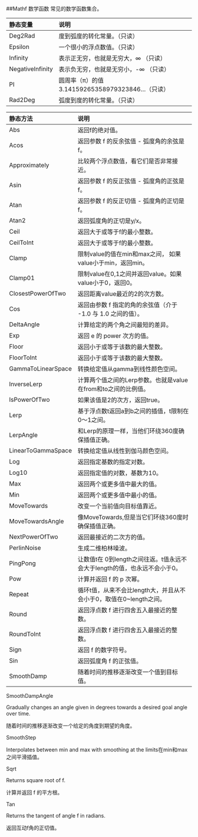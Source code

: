 ##Mathf 数学函数
常见的数学函数集合。

|静态变量|说明|
|:--|:--|
|Deg2Rad|度到弧度的转化常量。（只读）|
|Epsilon|一个很小的浮点数值。（只读）|
|Infinity|表示正无穷，也就是无穷大，∞ （只读）|
|NegativeInfinity|表示负无穷，也就是无穷小，-∞ （只读）|
|PI|圆周率（π）的值3.14159265358979323846…（只读）|
|Rad2Deg|弧度到度的转化常量。（只读）|

|静态方法|说明|
|:--|:--|
|Abs|返回f的绝对值。|
|Acos|返回参数 f 的反余弦值 - 弧度角的余弦是f。|
|Approximately|比较两个浮点数值，看它们是否非常接近。|
|Asin|返回参数 f 的反正弦值 - 弧度角的正弦是f。|
|Atan|返回参数 f 的反正切值 - 弧度角的正切是f。|
|Atan2|返回弧度角的正切是y/x。|
|Ceil|返回大于或等于f的最小整数。|
|CeilToInt|返回大于或等于f的最小整数。|
|Clamp|限制value的值在min和max之间， 如果value小于min，返回min。|
|Clamp01|限制value在0,1之间并返回value。如果value小于0，返回0。|
|ClosestPowerOfTwo|返回距离value最近的2的次方数。|
|Cos|返回由参数 f 指定的角的余弦值（介于 -1.0 与 1.0 之间的值）。|
|DeltaAngle|计算给定的两个角之间最短的差异。|
|Exp|返回 e 的 power 次方的值。|
|Floor|返回小于或等于该数的最大整数。|
|FloorToInt|返回小于或等于该数的最大整数。|
|GammaToLinearSpace|转换给定值从gamma到线性颜色空间。|
|InverseLerp|计算两个值之间的Lerp参数。也就是value在from和to之间的比例值。|
|IsPowerOfTwo|如果该值是2的次方，返回true。|
|Lerp|基于浮点数t返回a到b之间的插值，t限制在0～1之间。|
|LerpAngle|和Lerp的原理一样，当他们环绕360度确保插值正确。|
|LinearToGammaSpace|转换给定值从线性到伽马颜色空间。|
|Log|返回指定基数的指定对数。|
|Log10|返回指定值的对数，基数为10。|
|Max|返回两个或更多值中最大的值。|
|Min|返回两个或更多值中最小的值。|
|MoveTowards|改变一个当前值向目标值靠近。|
|MoveTowardsAngle|像MoveTowards,但是当它们环绕360度时确保插值正确。|
|NextPowerOfTwo|返回最接近的二次方的值。|
|PerlinNoise|生成二维柏林噪波。|
|PingPong|让数值t在 0到length之间往返。t值永远不会大于length的值，也永远不会小于0。|
|Pow|计算并返回 f 的 p 次幂。|
|Repeat|循环t值，从来不会比length大，并且从不会小于0，取值在0~length之间。|
|Round|返回浮点数 f 进行四舍五入最接近的整数。|
|RoundToInt|返回浮点数 f 进行四舍五入最接近的整数。|
|Sign|返回 f 的数字符号。|
|Sin|返回弧度角 f 的正弦值。|
|SmoothDamp|随着时间的推移逐渐改变一个值到目标值。|



SmoothDampAngle

Gradually changes an angle given in degrees towards a desired goal angle over time.

随着时间的推移逐渐改变一个给定的角度到期望的角度。

SmoothStep

Interpolates between min and max with smoothing at the limits在min和max之间平滑插值。

Sqrt

Returns square root of f.

计算并返回 f 的平方根。

Tan

Returns the tangent of angle f in radians.

返回互动f角的正切值。
